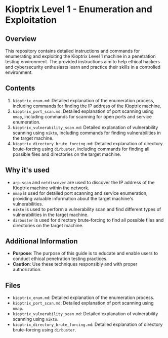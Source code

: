 # Kioptrix Level 1 - Enumeration and Exploitation

## Overview
This repository contains detailed instructions and commands for enumerating and exploiting the Kioptrix Level 1 machine in a penetration testing environment. The provided instructions aim to help ethical hackers and cybersecurity enthusiasts learn and practice their skills in a controlled environment.

## Contents
1. `kioptrix_enum.md`: Detailed explanation of the enumeration process, including commands for finding the IP address of the Kioptrix machine.
2. `kioptrix_port_scan.md`: Detailed explanation of port scanning using `nmap`, including commands for scanning for open ports and service enumeration.
3. `kioptrix_vulnerability_scan.md`: Detailed explanation of vulnerability scanning using `nikto`, including commands for finding vulnerabilities in the target machine.
4. `kioptrix_directory_brute_forcing.md`: Detailed explanation of directory brute-forcing using `dirbuster`, including commands for finding all possible files and directories on the target machine.

## Why it's used
- `arp-scan` and `netdiscover` are used to discover the IP address of the Kioptrix machine within the network.
- `nmap` is used for detailed port scanning and service enumeration, providing valuable information about the target machine's vulnerabilities.
- `nikto` is used to perform a vulnerability scan and find different types of vulnerabilities in the target machine.
- `dirbuster` is used for directory brute-forcing to find all possible files and directories on the target machine.

## Additional Information
- **Purpose**: The purpose of this guide is to educate and enable users to conduct ethical penetration testing practices.
- **Caution**: Use these techniques responsibly and with proper authorization.

## Files
- `kioptrix_enum.md`: Detailed explanation of the enumeration process.
- `kioptrix_port_scan.md`: Detailed explanation of port scanning using `nmap`.
- `kioptrix_vulnerability_scan.md`: Detailed explanation of vulnerability scanning using `nikto`.
- `kioptrix_directory_brute_forcing.md`: Detailed explanation of directory brute-forcing using `dirbuster`.

